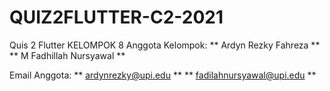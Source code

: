 # QUIZ2FLUTTER-C2-2021
Quis 2 Flutter 
KELOMPOK 8
Anggota Kelompok:
  ** Ardyn Rezky Fahreza **
  ** M Fadhillah Nursyawal **

Email Anggota:
  ** ardynrezky@upi.edu **
  ** fadilahnursyawal@upi.edu **
